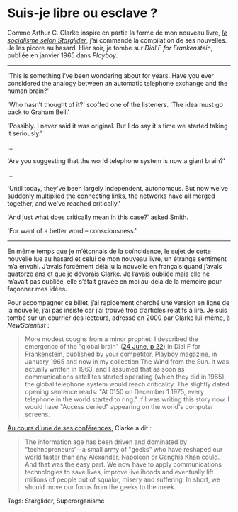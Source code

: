 # Suis-je libre ou esclave ?

Comme Arthur C. Clarke inspire en partie la forme de mon nouveau livre, [*le socialisme selon Starglider*](/2009/07/10/le-socialisme-selon-starglider/), j’ai commandé la compilation de ses nouvelles. Je les picore au hasard. Hier soir, je tombe sur *Dial F for Frankenstein*, publiée en janvier 1965 dans *Playboy*.

---

'This is something I’ve been wondering about for years. Have you ever considered the analogy between an automatic telephone exchange and the human brain?'

'Who hasn't thought of it?' scoffed one of the listeners. 'The idea must go back to Graham Bell.'

'Possibly. I never said it was original. But I do say it's time we started taking it seriously.'

…

'Are you suggesting that the world telephone system is now a giant brain?'

…

'Until today, they've been largely independent, autonomous. But now we've suddenly multiplied the connecting links, the networks have all merged together, and we've reached critically.'

'And just what does critically mean in this case?' asked Smith.

'For want of a better word – consciousness.'

---

En même temps que je m’étonnais de la coïncidence, le sujet de cette nouvelle lue au hasard et celui de mon nouveau livre, un étrange sentiment m’a envahi. J’avais forcément déjà lu la nouvelle en français quand j’avais quatorze ans et que je dévorais Clarke. Je l’avais oubliée mais elle ne m’avait pas oubliée, elle s’était gravée en moi au-delà de la mémoire pour façonner mes idées.

Pour accompagner ce billet, j’ai rapidement cherché une version en ligne de la nouvelle, j’ai pas insisté car j’ai trouvé trop d’articles relatifs à lire. Je suis tombé sur un courrier des lecteurs, adressé en 2000 par Clarke lui-même, à *NewScientist* :

> More modest coughs from a minor prophet: I described the emergence of the "global brain" ([24 June, p 22](http://www.newscientist.com/article/mg16622444.400-global-brain.html?full=true)) in Dial F for Frankenstein, published by your competitor, Playboy magazine, in January 1965 and now in my collection The Wind from the Sun. It was actually written in 1963, and I assumed that as soon as communications satellites started operating (which they did in 1965), the global telephone system would reach criticality. The slightly dated opening sentence reads: "At 0150 on December 1 1975, every telephone in the world started to ring." If I was writing this story now, I would have "Access denied" appearing on the world's computer screens.

[Au cours d'une de ses conférences](http://www.forbes.com/2005/10/19/clarke-arthur-communications_comm05_cx_ac_1024clarke.html), Clarke a dit :

> The information age has been driven and dominated by “technopreneurs”--a small army of "geeks" who have reshaped our world faster than any Alexander, Napoleon or Genghis Khan could. And that was the easy part. We now have to apply communications technologies to save lives, improve livelihoods and eventually lift millions of people out of squalor, misery and suffering. In short, we should move our focus from the geeks to the meek.

Tags: Starglider, Superorganisme